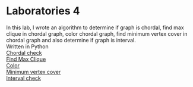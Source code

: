# Laboratories 4
In this lab, I wrote an algorithm to determine if graph is chordal, find max clique in chordal graph, color chordal graph, find minimum vertex cover in chordal graph and also determine if graph is interval.  
Written in Python  
<a href="https://en.wikipedia.org/wiki/Menger%27s_theorem"> Chordal check  
<a href="https://github.com/LucasJezap/GraphAlgorithms/blob/efab5b48151d123f0c8c6e0e61d7d589dffad1ed/lab3/naiveMinimumCut.py#L1"> Find Max Clique  
<a href="https://github.com/LucasJezap/GraphAlgorithms/blob/efab5b48151d123f0c8c6e0e61d7d589dffad1ed/lab3/stoerWagner.py#L1"> Color  
<a href="https://github.com/LucasJezap/GraphAlgorithms/blob/efab5b48151d123f0c8c6e0e61d7d589dffad1ed/lab3/stoerWagner.py#L1"> Minimum vertex cover    
<a href="https://github.com/LucasJezap/GraphAlgorithms/blob/efab5b48151d123f0c8c6e0e61d7d589dffad1ed/lab3/stoerWagner.py#L1"> Interval check    
